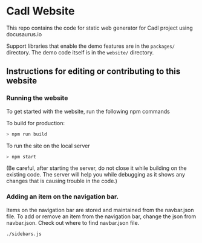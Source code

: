 # Cadl Website

This repo contains the code for static web generator for Cadl project using docusaurus.io

Support libraries that enable the demo features are in the `packages/` directory. The demo code itself is in the `website/` directory.

## Instructions for editing or contributing to this website

### Running the website

To get started with the website, run the following npm commands

To build for production:

```bash
> npm run build
```

To run the site on the local server

```bash
> npm start
```

(Be careful, after starting the server, do not close it while building on the existing code. The server will help you while debugging as it shows any changes that is causing trouble in the code.)

### Adding an item on the navigation bar.

Items on the navigation bar are stored and maintained from the navbar.json file. To add or remove an item from the navigation bar, change the json from navbar.json. Check out where to find navbar.json file.

`./sidebars.js`
